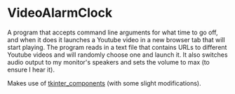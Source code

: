 # VideoAlarmClock

A program that accepts command line arguments for what time to go off, and when it does it launches a Youtube video 
in a new browser tab that will start playing. The program reads in a text file that contains URLs to different 
Youtube videos and will randomly choose one and launch it. It also switches audio output to my monitor's speakers 
and sets the volume to max (to ensure I hear it).

Makes use of [tkinter_components](https://github.com/moshekaplan/tkinter_components) (with some slight modifications).